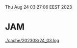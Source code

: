 Thu Aug 24 03:27:06 EEST 2023
# JAM
<a href='./cache/202308/24_03.log'>./cache/202308/24_03.log</a>
